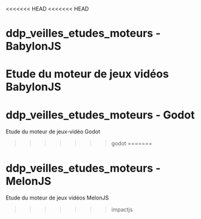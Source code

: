 <<<<<<< HEAD
<<<<<<< HEAD
# ddp_veilles_etudes_moteurs - BabylonJS
Etude du moteur de jeux vidéos BabylonJS
=======
# ddp_veilles_etudes_moteurs - Godot
Etude du moteur de jeux-vidéo Godot
>>>>>>> godot
=======
# ddp_veilles_etudes_moteurs - MelonJS
Etude du moteur de jeux vidéos MelonJS
>>>>>>> impactjs
